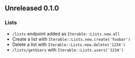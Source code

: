 ## Unreleased 0.1.0

### Lists

- `/lists` endpoint added as `Iterable::Lists.new.all`
- Create a list with `Iterable::Lists.new.create('foobar')`
- Delete a list with `Iterable::Lists.new.delete('1234')`
- `/lists/getUsers` with `Iterable::Lists.users('1234')`

